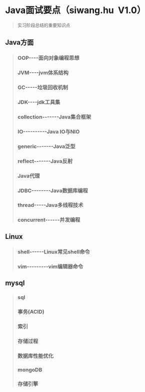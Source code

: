 # Java面试要点（siwang.hu&nbsp;&nbsp;V1.0）  
> 实习阶段总结的重要知识点
## Java方面  
> ### **OOP**----面向对象编程思想  
>  
> ### **JVM**----jvm体系结构  
>  
> ### **GC**-----垃圾回收机制  
>  
> ### **JDK**----jdk工具集  
>  
> ###  **collection**-------Java集合框架  
>  
> ### **IO**----------Java IO与NIO  
>  
> ### **generic**-------Java泛型  
>  
> ### **reflect**-------Java反射  
>
> ### **Java代理**  
>  
> ### **JDBC**--------Java数据库编程  
>  
> ### **thread**-----Java多线程技术  
>  
> ### **concurrent**------并发编程  
## Linux  
> ### **shell**------Linux常见shell命令  
>  
> ### **vim**---------vim编辑器命令  
>  
## mysql  
> ### sql
>  
> ### 事务(ACID)  
>  
> ### 索引  
>  
> ### 存储过程  
>  
> ### 数据库性能优化  
>  
> ### mongoDB  
>  
> ### 存储引擎  